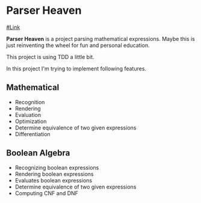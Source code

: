 # Parser Heaven

[#Link](https://parser-heaven.netlify.app/)

**Parser Heaven** is a project parsing mathematical expressions. Maybe this is just reinventing the wheel for fun and personal education.

This project is using TDD a little bit.

In this project I'm trying to implement following features.

## Mathematical

- Recognition
- Rendering
- Evaluation
- Optimization
- Determine equivalence of two given expressions
- Differentiation

## Boolean Algebra

- Recognizing boolean expressions
- Rendering boolean expressions
- Evaluates boolean expressions
- Determine equivalence of two given expressions
- Computing CNF and DNF
